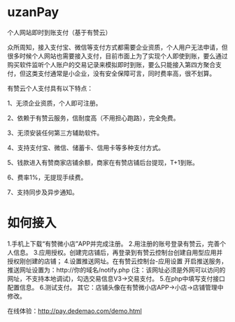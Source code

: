 # uzanPay
个人网站即时到账支付（基于有赞云）

众所周知，接入支付宝、微信等支付方式都需要企业资质，个人用户无法申请，但很多时候个人网站也需要接入支付，目前市面上为了实现个人即使到账，要么通过购买软件监听个人账户的交易记录来模拟即时到账，要么只能接入第四方聚合支付，但这类支付通常是小企业，没有安全保障可言，同时费率高，很不划算。

有赞云个人支付具有以下特点：

1、无须企业资质，个人即可注册。

2、依赖于有赞云服务，信耐度高（不用担心跑路），完全免费。

3、无须安装任何第三方辅助软件。

4、支持支付宝、微信、储蓄卡、信用卡等多种支付方式。

5、钱款进入有赞商家店铺余额，商家在有赞店铺后台提现，T+1到账。

6、费率1%，无提现手续费。

7、支持同步及异步通知。

# 如何接入
1.手机上下载“有赞微小店”APP并完成注册。
2.用注册的账号登录有赞云，完善个人信息。
3.应用授权。创建完店铺后，再登录到有赞云控制台创建自用型应用并授权刚创建的店铺；
4.设置推送网址。在有赞云控制台-应用设置 开启推送服务，推送网址设置为：http://你的域名/notify.php (注：该网址必须是外网可以访问的网址，不支持本地调试)，勾选交易信息V3->交易支付。
5.在php中填写支付接口配置信息。
6.测试支付。
其它：店铺头像在有赞微小店APP->小店->店铺管理中修改。

在线体验：http://pay.dedemao.com/demo.html
